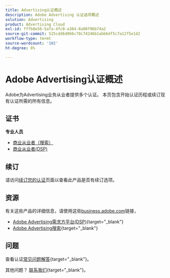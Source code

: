 ```yaml
---
title: Advertising认证概述
description: Adobe Advertising 认证选项概述
solution: Advertising
product: Advertising Cloud
exl-id: fffb8e56-5afa-4fc0-a384-8a00f96b74a2
source-git-commit: 525cdd6d066c70c74246b1abb6df5c7a12f5e1d2
workflow-type: tm+mt
source-wordcount: '102'
ht-degree: 8%

---
```


# Adobe Advertising认证概述

Adobe为Advertising业务从业者提供多个认证。  本页包含开始认证历程或续订现有认证所需的所有信息。

## 证书

**专业人员**

* [商业从业者（搜索）](/help/certifications/aac/aac-search-p-business.md) <!--AD0-E501-->
* [商业从业者(DSP)](/help/certifications/aac/aac-dsp-p-business.md) <!--AD0-E502-->

## 续订

请访问[续订您的认证](/help/certifications/renew.md)页面以查看此产品是否有续订选项。

## 资源

有关这些产品的详细信息，请使用这些[business.adobe.com](https://business.adobe.com/)链接，

* [Adobe Advertising需求方平台(DSP)](https://business.adobe.com/products/advertising/demand-side-platform.html){target="_blank"}
* [Adobe Advertising搜索](https://business.adobe.com/products/advertising/search-marketing-management.html){target="_blank"}

## 问题

查看认证[常见问题解答](https://experienceleague.adobe.com/docs/certification/certification/faq.html){target="_blank"}。

其他问题？ [联系我们](mailto:certif@adobe.com){target="_blank"}。
